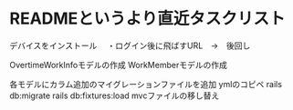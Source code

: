 # READMEというより直近タスクリスト

デバイスをインストール
　・ログイン後に飛ばすURL　→　後回し

OvertimeWorkInfoモデルの作成
WorkMemberモデルの作成

各モデルにカラム追加のマイグレーションファイルを追加
ymlのコピペ
rails db:migrate
rails db:fixtures:load
mvcファイルの移し替え
